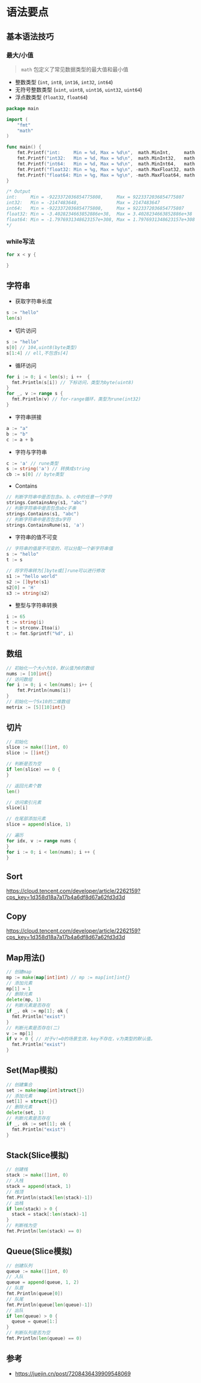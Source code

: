 # 语法要点

## 基本语法技巧

### 最大/小值

> `math` 包定义了常见数据类型的最大值和最小值

- 整数类型 (`int`, `int8`, `int16`, `int32`, `int64`)
- 无符号整数类型 (`uint`, `uint8`, `uint16`, `uint32`, `uint64`)
- 浮点数类型 (`float32`, `float64`)

```go
package main

import (
	"fmt"
	"math"
)

func main() {
	fmt.Printf("int:     Min = %d, Max = %d\n",  math.MinInt,     math.MaxInt)
	fmt.Printf("int32:   Min = %d, Max = %d\n",  math.MinInt32,   math.MaxInt32)
	fmt.Printf("int64:   Min = %d, Max = %d\n",  math.MinInt64,   math.MaxInt64)
	fmt.Printf("float32: Min = %g, Max = %g\n", -math.MaxFloat32, math.MaxFloat32)
	fmt.Printf("float64: Min = %g, Max = %g\n", -math.MaxFloat64, math.MaxFloat64)
}

/* Output
int:     Min = -9223372036854775808,     Max = 9223372036854775807
int32:   Min = -2147483648,              Max = 2147483647
int64:   Min = -9223372036854775808,     Max = 9223372036854775807
float32: Min = -3.4028234663852886e+38,  Max = 3.4028234663852886e+38
float64: Min = -1.7976931348623157e+308, Max = 1.7976931348623157e+308
*/
```

### while写法

```go
for x < y {

}
```

## 字符串

- 获取字符串长度

```go
s := "hello"
len(s)
```

- 切片访问

```go
s := "hello"
s[0] // 104,uint8(byte类型)
s[1:4] // ell,不包含s[4]
```

- 循环访问

```go
for i := 0; i < len(s); i ++  {
  fmt.Println(s[i]) // 下标访问，类型为byte(uint8)
}
for _, v := range s {
  fmt.Println(v) // for-range循环，类型为rune(int32)
}
```

- 字符串拼接

```go
a := "a"
b := "b"
c := a + b
```

- 字符与字符串

```go
c := 'a' // rune类型
s := string('a') // 转换成string
cb := s[0] // byte类型
```

- Contains

```go
// 判断字符串中是否包含a、b、c中的任意一个字符
strings.ContainsAny(s1, "abc")
// 判断字符串中是否包含abc子串
strings.Contains(s1, "abc")
// 判断字符串中是否包含a字符
strings.ContainsRune(s1, 'a')
```

- 字符串的值不可变

```go
// 字符串的值是不可变的，可以分配一个新字符串值
s := "hello"
t := s

// 将字符串转为[]byte或[]rune可以进行修改
s1 := "hello world"
s2 := []byte(s1)
s2[0] = 'H'
s3 := string(s2)
```

- 整型与字符串转换

```go
i := 65
t := string(i)
t := strconv.Itoa(i)
t := fmt.Sprintf("%d", i)
```



## 数组

```go
// 初始化一个大小为10，默认值为0的数组
nums := [10]int{}
// 访问数组
for i := 0; i < len(nums); i++ {
  	fmt.Println(nums[i])
}
// 初始化一个5x10的二维数组
metrix := [5][10]int{}
```

## 切片

```go
// 初始化
slice := make([]int, 0)
slice := []int{}

// 判断是否为空
if len(slice) == 0 {
}

// 返回元素个数
len()

// 访问索引元素
slice[i]

// 在尾部添加元素
slice = append(slice, 1)

// 遍历
for idx, v := range nums {
}
for i := 0; i < len(nums); i ++ {
}
```

## Sort

https://cloud.tencent.com/developer/article/2262159?cps_key=1d358d18a7a17b4a6df8d67a62fd3d3d

## Copy

https://cloud.tencent.com/developer/article/2262159?cps_key=1d358d18a7a17b4a6df8d67a62fd3d3d

## Map用法()

```go
// 创建map
mp := make(map[int]int) // mp := map[int]int{}
// 添加元素
mp[1] = 1
// 删除元素
delete(mp, 1)
// 判断元素是否存在
if _, ok := mp[1]; ok {
  fmt.Println("exist")
}
// 判断元素是否存在(二)
v := mp[1]
if v > 0 { // 对于v!=0的场景生效，key不存在，v为类型的默认值。
  fmt.Println("exist")
}
```

## Set(Map模拟)

```go
// 创建集合
set := make(map[int]struct{})
// 添加元素
set[1] = struct{}{}
// 删除元素
delete(set, 1)
// 判断元素是否存在
if _, ok := set[1]; ok {
  fmt.Println("exist")
}
```

## Stack(Slice模拟)

```go
// 创建栈
stack := make([]int, 0)
// 入栈
stack = append(stack, 1)
// 栈顶
fmt.Println(stack[len(stack)-1])
// 出栈
if len(stack) > 0 {
  stack = stack[:len(stack)-1]
}
// 判断栈为空
fmt.Println(len(stack) == 0)
```

## Queue(Slice模拟)

```go
// 创建队列
queue := make([]int, 0)
// 入队
queue = append(queue, 1, 2)
// 队首
fmt.Println(queue[0])
// 队尾
fmt.Println(queue[len(queue)-1])
// 出队
if len(queue) > 0 {
  queue = queue[1:]
}
// 判断队列是否为空
fmt.Println(len(queue) == 0)
```

## 参考

- https://juejin.cn/post/7208436439909548069
